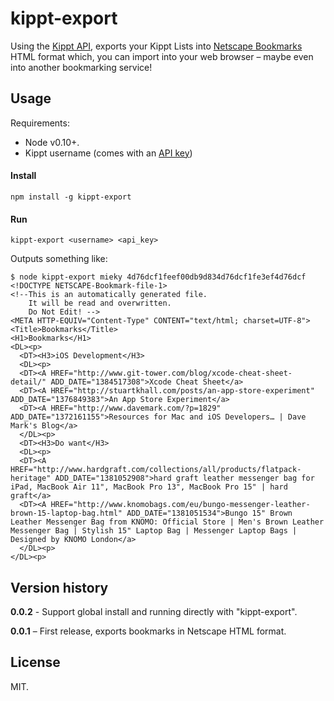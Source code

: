# kippt-export

Using the [Kippt API](http://developers.kippt.com/), exports your Kippt Lists into [Netscape Bookmarks](https://github.com/bahamas10/node-netscape-bookmarks) HTML format which, you can import into your web browser – maybe even into another bookmarking service!

## Usage

Requirements:
- Node v0.10+.
- Kippt username (comes with an [API key](developers.kippt.com))

#### Install
`npm install -g kippt-export`

#### Run

`kippt-export <username> <api_key>`

Outputs something like:

```
$ node kippt-export mieky 4d76dcf1feef00db9d834d76dcf1fe3ef4d76dcf
<!DOCTYPE NETSCAPE-Bookmark-file-1>
<!--This is an automatically generated file.
    It will be read and overwritten.
    Do Not Edit! -->
<META HTTP-EQUIV="Content-Type" CONTENT="text/html; charset=UTF-8">
<Title>Bookmarks</Title>
<H1>Bookmarks</H1>
<DL><p>
  <DT><H3>iOS Development</H3>
  <DL><p>
  <DT><A HREF="http://www.git-tower.com/blog/xcode-cheat-sheet-detail/" ADD_DATE="1384517308">Xcode Cheat Sheet</a>
  <DT><A HREF="http://stuartkhall.com/posts/an-app-store-experiment" ADD_DATE="1376849383">An App Store Experiment</a>
  <DT><A HREF="http://www.davemark.com/?p=1829" ADD_DATE="1372161155">Resources for Mac and iOS Developers… | Dave Mark's Blog</a>
  </DL><p>
  <DT><H3>Do want</H3>
  <DL><p>
  <DT><A HREF="http://www.hardgraft.com/collections/all/products/flatpack-heritage" ADD_DATE="1381052908">hard graft leather messenger bag for iPad, MacBook Air 11", MacBook Pro 13", MacBook Pro 15" | hard graft</a>
  <DT><A HREF="http://www.knomobags.com/eu/bungo-messenger-leather-brown-15-laptop-bag.html" ADD_DATE="1381051534">Bungo 15" Brown Leather Messenger Bag from KNOMO: Official Store | Men's Brown Leather Messenger Bag | Stylish 15" Laptop Bag | Messenger Laptop Bags | Designed by KNOMO London</a>
  </DL><p>
</DL><p>

```

## Version history

**0.0.2** - Support global install and running directly with "kippt-export".

**0.0.1** – First release, exports bookmarks in Netscape HTML format.

## License

MIT.
